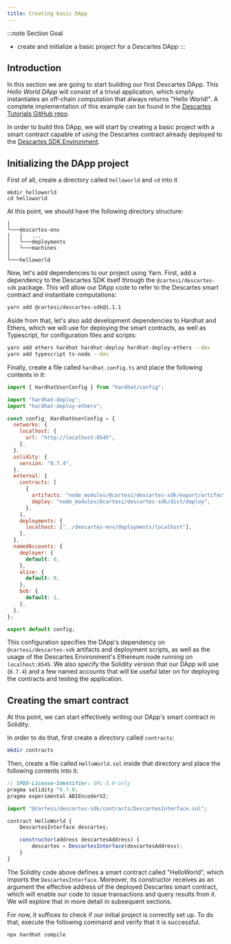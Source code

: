 ```yaml
---
title: Creating basic DApp
---
```


:::note Section Goal
- create and initialize a basic project for a Descartes DApp
:::

## Introduction

In this section we are going to start building our first Descartes DApp. This *Hello World DApp* will consist of a trivial application, which simply instantiates an off-chain computation that always returns "Hello World!". A complete implementation of this example can be found in the [Descartes Tutorials GitHub repo](https://github.com/cartesi/descartes-tutorials/tree/master/helloworld).

In order to build this DApp, we will start by creating a basic project with a smart contract capable of using the Descartes contract already deployed to the [Descartes SDK Environment](../descartes-env/).


## Initializing the DApp project

First of all, create a directory called `helloworld` and `cd` into it

```
mkdir helloworld
cd helloworld
```

At this point, we should have the following directory structure:

```
│
└───descartes-env
│   │   ...
│   └───deployments
│   └───machines
│   
└───helloworld
```

Now, let's add dependencies to our project using Yarn. First, add a dependency to the Descartes SDK itself through the `@cartesi/descartes-sdk` package. This will allow our DApp code to refer to the Descartes smart contract and instantiate computations:

```bash
yarn add @cartesi/descartes-sdk@1.1.1
```

Aside from that, let's also add development dependencies to Hardhat and Ethers, which we will use for deploying the smart contracts, as well as Typescript, for configuration files and scripts:

```bash
yarn add ethers hardhat hardhat-deploy hardhat-deploy-ethers --dev
yarn add typescript ts-node --dev
```

Finally, create a file called `hardhat.config.ts` and place the following contents in it:

```javascript
import { HardhatUserConfig } from "hardhat/config";

import "hardhat-deploy";
import "hardhat-deploy-ethers";

const config: HardhatUserConfig = {
  networks: {
    localhost: {
      url: "http://localhost:8545",
    },
  },
  solidity: {
    version: "0.7.4",
  },
  external: {
    contracts: [
      {
        artifacts: "node_modules/@cartesi/descartes-sdk/export/artifacts",
        deploy: "node_modules/@cartesi/descartes-sdk/dist/deploy",
      },
    ],
    deployments: {
      localhost: ["../descartes-env/deployments/localhost"],
    },
  },
  namedAccounts: {
    deployer: {
      default: 0,
    },
    alice: {
      default: 0,
    },
    bob: {
      default: 1,
    },
  },
};

export default config;
```

This configuration specifies the DApp's dependency on `@cartesi/descartes-sdk` artifacts and deployment scripts, as well as the usage of the Descartes Environment's Ethereum node running on `localhost:8545`. We also specify the Solidity version that our DApp will use (`0.7.4`) and a few named accounts that will be useful later on for deploying the contracts and testing the application.

##  Creating the smart contract

At this point, we can start effectively writing our DApp's smart contract in Solidity.

In order to do that, first create a directory called `contracts`:

```bash
mkdir contracts
```

Then, create a file called `HelloWorld.sol` inside that directory and place the following contents into it:

```javascript
// SPDX-License-Identifier: GPL-3.0-only
pragma solidity ^0.7.0;
pragma experimental ABIEncoderV2;

import "@cartesi/descartes-sdk/contracts/DescartesInterface.sol";

contract HelloWorld {
    DescartesInterface descartes;

    constructor(address descartesAddress) {
        descartes = DescartesInterface(descartesAddress);
    }
}
```

The Solidity code above defines a smart contract called "HelloWorld", which imports the `DescartesInterface`. Moreover, its constructor receives as an argument the effective address of the deployed Descartes smart contract, which will enable our code to issue transactions and query results from it. We will explore that in more detail in subsequent sections.

For now, it suffices to check if our initial project is correctly set up. To do that, execute the following command and verify that it is successful.

```
npx hardhat compile
```

